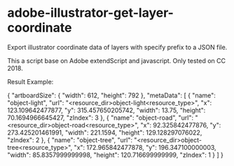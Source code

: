 # adobe-illustrator-get-layer-coordinate
Export illustrator coordinate data of layers with specify prefix to a JSON file.

This a script base on Adobe extendScript and javascript.
Only tested on CC 2018.


Result Example:

{
  "artboardSize": {
    "width": 612,
    "height": 792
  },
  "metaData": [
    {
      "name": "object-light",
      "url": "<resource_dir>object-light<resource_type>",
      "x": 123.109642477877,
      "y": 315.457650205742,
      "width": 13.75,
      "height": 70.1694966645427,
      "zIndex": 3
    },
    {
      "name": "object-road",
      "url": "<resource_dir>object-road<resource_type>",
      "x": 92.325842477876,
      "y": 273.425201461991,
      "width": 221.1594,
      "height": 129.128297076022,
      "zIndex": 2
    },
    {
      "name": "object-tree",
      "url": "<resource_dir>object-tree<resource_type>",
      "x": 172.965842477878,
      "y": 196.347100000003,
      "width": 85.8357999999998,
      "height": 120.716699999999,
      "zIndex": 1
    }
  ]
}


